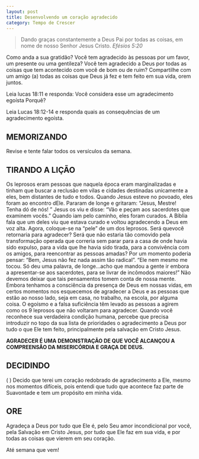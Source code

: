 ```yaml
---
layout: post
title: Desenvolvendo um coração agradecido
category: Tempo de Crescer
---
```


> Dando graças constantemente a Deus Pai por todas as coisas, em nome de nosso Senhor Jesus Cristo.
<cite>Efésios 5:20</cite>

Como anda a sua gratidão? Você tem agradecido às pessoas por um favor, um presente ou uma gentileza? Você tem agradecido a Deus por todas as  coisas que tem acontecido com você de bom ou de ruim? Compartilhe com um amigo (a) todas as coisas que Deus já fez e tem feito em sua vida, 
orem juntos.

Leia lucas 18:11 e responda: Você considera esse um agradecimento egoísta Porquê?

Leia Lucas 18:12-14 e responda quais as consequências de um agradecimento egoísta.

## MEMORIZANDO

Revise e tente falar todos os versículos da semana.

## TIRANDO A LIÇÃO

Os leprosos eram pessoas que naquela época eram marginalizadas e tinham que buscar a reclusão em vilas e cidades  destinadas unicamente a eles, bem distantes de tudo e todos. Quando Jesus esteve no povoado, eles foram ao encontro dEle. Pararam de longe e gritaram: “Jesus, Mestre! Tenha dó de nós! ” Jesus os viu e disse: “Vão e peçam aos sacerdotes que examinem vocês.” Quando iam pelo caminho, eles foram curados. A Bíblia fala que um deles viu que estava curado e voltou agradecendo a Deus em voz alta. Agora, coloque-se na “pele” de um dos leprosos. Será quevocê retornaria para agradecer? Será que não estaria tão comovido pela transformação operada que correria sem parar para a casa de onde havia sido expulso, para a vida que lhe havia sido tirada, para a convivência com os amigos, para reencontrar as pessoas amadas? Por um momento poderia pensar: “Bem, Jesus não fez nada assim tão radical”. “Ele nem mesmo me tocou. Só deu uma palavra, de longe…acho que mandou a gente ir embora a apresentar-se aos sacerdotes, para se livrar de incômodos maiores!” Não devemos deixar que tais pensamentos tomem conta de nossa mente. Embora tenhamos a consciência da presença de Deus em nossas vidas, em certos momentos nos esquecemos de agradecer a Deus e as pessoas que estão ao nosso lado, seja em casa, no trabalho, na escola, por alguma coisa. O egoísmo e a falsa suficiência têm levado as pessoas a agirem como os 9 leprosos que não voltaram para agradecer. Quando você reconhece sua verdadeira condição humana, percebe que precisa introduzir no topo da sua lista de prioridades o agradecimento a Deus por tudo o que Ele tem feito, principalmente pela salvação em Cristo Jesus.

**AGRADECER É UMA DEMONSTRAÇÃO DE QUE VOCÊ ALCANÇOU A COMPREENSÃO DA MISERICÓRDIA E GRAÇA DE DEUS.**

## DECIDINDO

( ) Decido que terei um coração redobrado de agradecimento a Ele, mesmo nos momentos difíceis, pois entendi que tudo que acontece
faz parte de Suavontade e tem um propósito em minha vida. 

## ORE

Agradeça a Deus por tudo que Ele é, pelo Seu amor incondicional por você, pela Salvação em Cristo Jesus, por tudo que Ele faz em sua
vida, e por todas as coisas que vierem em seu coração.

Até semana que vem!